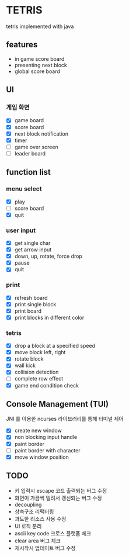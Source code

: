 # TETRIS

tetris implemented with java

## features

- in game score board
- presenting next block
- global score board

## UI

### 게임 화면

- [x] game board
- [x] score board
- [x] next block notification
- [x] timer
- [ ] game over screen
- [ ] leader board

## function list

### menu select

-[x] play
-[ ] score board
-[x] quit

### user input

-[x] get single char
-[x] get arrow input
-[x] down, up, rotate, force drop
-[x] pause
-[x] quit

### print

-[x] refresh board
-[x] print single block
-[x] print board
-[x] print blocks in different color

### tetris

- [x] drop a block at a specified speed
- [x] move block left, right
- [x] rotate block
- [x] wall kick
- [x] collision detection
- [ ] complete row effect
- [x] game end condition check

## Console Management (TUI)

JNI 를 이용한 ncurses 라이브러리를 통해 터미널 제어

- [x] create new window
- [x] non blocking input handle
- [x] paint border
- [ ] paint border with character
- [x] move window position

## TODO

- 키 입력시 escape 코드 출력되는 버그 수정
- 화면이 가끔씩 밀려서 갱신되는 버그 수정
- decoupling
- 상속구조 리팩터링
- 과도한 리소스 사용 수정
- UI 로직 분리
- ascii key code 크로스 플랫폼 체크
- clear area 버그 체크
- 재시작시 업데이트 버그 수정